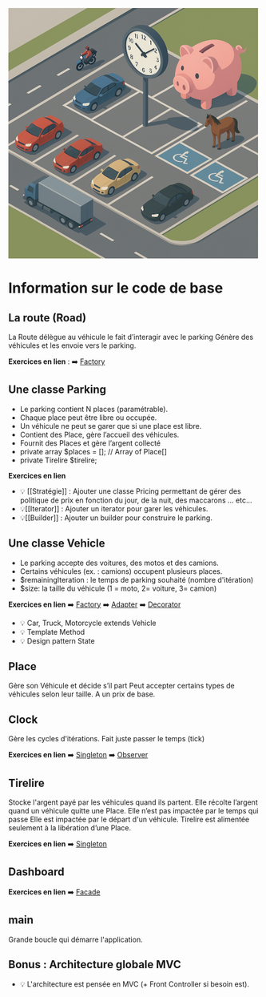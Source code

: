 
![parking_complex](images/parking_complex.png)

# Information sur le code de base

##  La route (Road)
La Route délègue au véhicule le fait d’interagir avec le parking
Génère des véhicules et les envoie vers le parking.

**Exercices en lien** :
➡️ [Factory](docs/exercices/Factory.md)

## Une classe Parking
- Le parking contient N places (paramétrable).
- Chaque place peut être libre ou occupée.
- Un véhicule ne peut se garer que si une place est libre.
- Contient des Place, gère l’accueil des véhicules.
- Fournit des Places et gère l’argent collecté
- private array $places = []; // Array of Place[]
- private Tirelire $tirelire;

**Exercices en lien** 
- 💡 [[Stratégie]] : Ajouter une classe Pricing permettant de gérer des politique de prix en fonction du jour, de la nuit, des maccarons ... etc...
- 💡[[Iterator]] : Ajouter un iterator pour garer les véhicules.
- 💡[[Builder]] : Ajouter un builder pour construire le parking.

## Une classe Vehicle
- Le parking accepte des voitures, des motos et des camions.
- Certains véhicules (ex. : camions) occupent plusieurs places.
- $remainingIteration : le temps de parking souhaité (nombre d'itération)
- $size: la taille du véhicule (1 = moto, 2= voiture, 3= camion)

**Exercices en lien** 
➡️ [Factory](docs/exercices/Factory.md)
➡️ [Adapter](docs/exercices/Adapter.md)
➡️ [Decorator](docs/exercices/Decorator.md)
- 💡 Car, Truck, Motorcycle extends Vehicle
- 💡 Template Method
- 💡 Design pattern State

## Place	
Gère son Véhicule et décide s’il part
Peut accepter certains types de véhicules selon leur taille. 
A un prix de base.
 
## Clock 
Gère les cycles d'itérations.
Fait juste passer le temps (tick)

**Exercices en lien** 
➡️ [Singleton](docs/exercices/Singleton.md)
➡️ [Observer](docs/exercices/Observer.md)

## Tirelire	
Stocke l'argent payé par les véhicules quand ils partent.
Elle récolte l’argent quand un véhicule quitte une Place.
Elle n’est pas impactée par le temps qui passe
Elle est impactée par le départ d'un véhicule.
Tirelire est alimentée seulement à la libération d’une Place.

**Exercices en lien** 
➡️ [Singleton](docs/exercices/Singleton.md)

## Dashboard

**Exercices en lien** 
➡️ [Facade](docs/exercices/Facade.md)

## main
Grande boucle qui démarre l'application.

## Bonus : Architecture globale MVC
- 💡 L'architecture est pensée en MVC (+ Front Controller si besoin est).
